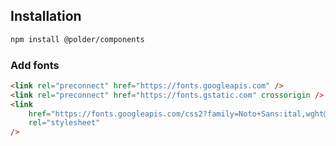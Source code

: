 ## Installation

```sh
npm install @polder/components
```

### Add fonts

```html
<link rel="preconnect" href="https://fonts.googleapis.com" />
<link rel="preconnect" href="https://fonts.gstatic.com" crossorigin />
<link
	href="https://fonts.googleapis.com/css2?family=Noto+Sans:ital,wght@0,300;0,400;0,500;0,600;1,300;1,400&display=swap"
	rel="stylesheet"
/>
```
